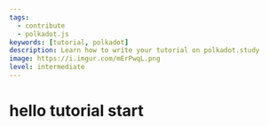 ```yaml
---
tags:
  - contribute
  - polkadot.js
keywords: [tutorial, polkadot]
description: Learn how to write your tutorial on polkadot.study
image: https://i.imgur.com/mErPwqL.png
level: intermediate
---
```


# hello tutorial start